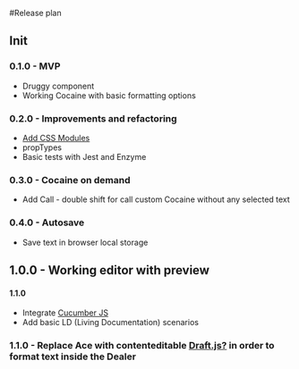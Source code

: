 #Release plan
## Init
### 0.1.0  - MVP 
* Druggy component
* Working Cocaine with basic formatting options

### 0.2.0 - Improvements and refactoring
* [Add CSS Modules](https://medium.com/nulogy/how-to-use-css-modules-with-create-react-app-9e44bec2b5c2)
* propTypes
* Basic tests with Jest and Enzyme

### 0.3.0 - Cocaine on demand
* Add Call - double shift for call custom Cocaine without any selected text

### 0.4.0 - Autosave 
* Save text in browser local storage

## 1.0.0 - Working editor with preview

#### 1.1.0
* Integrate [Cucumber JS](https://github.com/cucumber/cucumber-js)
* Add basic LD (Living Documentation) scenarios

### 1.1.0 - Replace Ace with contenteditable [Draft.js?](https://draftjs.org/) in order to format text inside the Dealer
